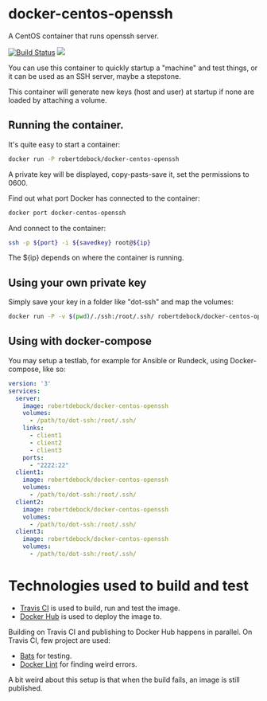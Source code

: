 # docker-centos-openssh

A CentOS container that runs openssh server.

[![Build Status](https://travis-ci.com/robertdebock/docker-centos-openssh.svg?branch=master)](https://travis-ci.com/robertdebock/docker-centos-openssh) [![](https://images.microbadger.com/badges/image/robertdebock/docker-centos-openssh.svg)](http://microbadger.com/images/robertdebock/docker-centos-openssh "Get your own image badge on microbadger.com")

You can use this container to quickly startup a "machine" and test things, or it can be used as an SSH server, maybe a stepstone.

This container will generate new keys (host and user) at startup if none are loaded by attaching a volume.

## Running the container.
It's quite easy to start a container:

```bash
docker run -P robertdebock/docker-centos-openssh
```
    
A private key will be displayed, copy-pasts-save it, set the permissions to 0600.

Find out what port Docker has connected to the container:

```bash
docker port docker-centos-openssh
```

And connect to the container:

```bash
ssh -p ${port} -i ${savedkey} root@${ip}
```

The ${ip} depends on where the container is running.

## Using your own private key

Simply save your key in a folder like "dot-ssh" and map the volumes:

```bash
docker run -P -v $(pwd)/./ssh:/root/.ssh/ robertdebock/docker-centos-openssh
```

## Using with docker-compose

You may setup a testlab, for example for Ansible or Rundeck, using Docker-compose, like so:

```yaml
version: '3'
services:
  server:
    image: robertdebock/docker-centos-openssh
    volumes:
      - /path/to/dot-ssh:/root/.ssh/
    links:
      - client1
      - client2
      - client3
    ports:
      - "2222:22"
  client1:
    image: robertdebock/docker-centos-openssh
    volumes:
      - /path/to/dot-ssh:/root/.ssh/
  client2:
    image: robertdebock/docker-centos-openssh
    volumes:
      - /path/to/dot-ssh:/root/.ssh/
  client3:
    image: robertdebock/docker-centos-openssh
    volumes:
      - /path/to/dot-ssh:/root/.ssh/
```

# Technologies used to build and test

- [Travis CI](https://travis-ci.com/robertdebock/docker-centos-openssh) is used to build, run and test the image.
- [Docker Hub](https://hub.docker.com/r/robertdebock/docker-centos-openssh/) is used to deploy the image to.

Building on Travis CI and publishing to Docker Hub happens in parallel. On Travis CI, few project are used:

- [Bats](https://github.com/sstephenson/bats) for testing.
- [Docker Lint](https://github.com/projectatomic/dockerfile_lint) for finding weird errors.

A bit weird about this setup is that when the build fails, an image is still published.
